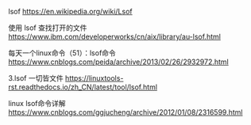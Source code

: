 
lsof https://en.wikipedia.org/wiki/Lsof

使用 lsof 查找打开的文件 https://www.ibm.com/developerworks/cn/aix/library/au-lsof.html

每天一个linux命令（51）：lsof命令 https://www.cnblogs.com/peida/archive/2013/02/26/2932972.html

3.lsof 一切皆文件 https://linuxtools-rst.readthedocs.io/zh_CN/latest/tool/lsof.html

linux lsof命令详解 https://www.cnblogs.com/ggjucheng/archive/2012/01/08/2316599.html
